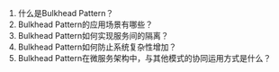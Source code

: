 

1. 什么是Bulkhead Pattern？
2. Bulkhead Pattern的应用场景有哪些？
3. Bulkhead Pattern如何实现服务间的隔离？
4. Bulkhead Pattern如何防止系统复杂性增加？
5. Bulkhead Pattern在微服务架构中，与其他模式的协同运用方式是什么？